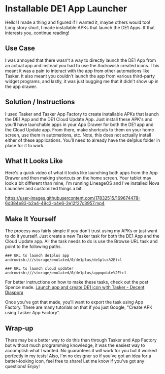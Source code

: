 # ****Installable DE1 App Launcher****

Hello! I made a thing and figured if I wanted it, maybe others would too! Long story short, I made installable APKs that launch the DE1 Apps. If that interests you, continue reading!

## **Use Case**

I was annoyed that there wasn't a way to directly launch the DE1 App from an actual app and instead you had to use the Androwish created icons. This meant it was a pain to interact with the app from other automations like Tasker. It also meant you couldn't launch the app from various third-party widget programs, and lastly, it was just bugging me that it didn't show up in the app drawer.

## Solution / Instructions

I used Tasker and Tasker App Factory to create installable APKs that launch the DE1 App and the DE1 Cloud Update App. Just install these APK's and you'll have launchable apps in your App Drawer for both the DE1 app and the Cloud Update app. From there, make shortcuts to them on your home screen, use them in automations, etc. Note, this does not actually install either of these applications. You'll need to already have the de1plus folder in place for it to work.

## What It Looks Like

Here's a quick video of what it looks like launching both apps from the App Drawer and then making shortcuts on the home screen. Your tablet may look a bit different than mine, I'm running LineageOS and I've installed Nova Launcher and customized things a bit.

https://user-images.githubusercontent.com/17832515/169674478-6d384e83-b2a4-49c3-b4e6-3e12f27c3957.mp4

## Make It Yourself

The process was fairly simple if you don't trust using my APKs or just want to do it yourself. Just create a new Tasker task for both the DE1 App and the Cloud Update app. All the task needs to do is use the Browse URL task and point to the following paths.

```
### URL to launch de1plus app
androwish:///storage/emulated/0/de1plus/de1plus%2Etcl

### URL to launch cloud updater
androwish:///storage/emulated/0/de1plus/appupdate%2Etcl
```

For better instructions on how to make these tasks, check out the post Spence made. [Launch app and create DE1 icon with Tasker - Decent Diaspora](https://3.basecamp.com/3671212/buckets/7351439/messages/2108700903)

Once you've got that made, you'll want to export the task using App Factory. There are many tutorials on that if you just Google, "Create APK using Tasker App Factory".

## Wrap-up

There may be a better way to do this than through Tasker and App Factory but without much programming knowledge, it was the easiest way to accomplish what I wanted. No guarantees it will work for you but it worked perfectly in my tests! Also, I'm no designer so if you've got an idea for a better-looking icon, feel free to share! Let me know if you've got any questions! Enjoy!
